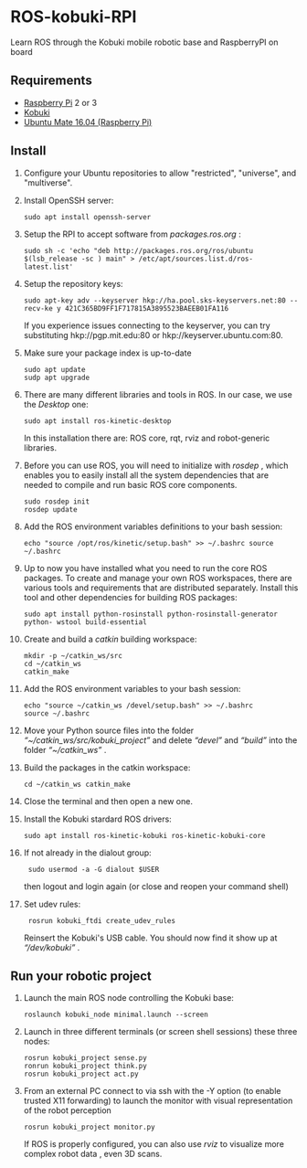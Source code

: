 # ROS-kobuki-RPI

Learn ROS through the Kobuki mobile robotic base and RaspberryPI on board 

## Requirements

* [Raspberry Pi](http://www.raspberrypi.org) 2 or 3
* [Kobuki](http://kobuki.yujinrobot.com)
* [Ubuntu Mate 16.04 (Raspberry Pi)](http://ubuntu-mate.org/download) 

## Install

1. Configure your Ubuntu repositories to allow "restricted", "universe", and "multiverse".

2. Install OpenSSH server:

       sudo apt install openssh-server

3. Setup the RPI to accept software from _packages.ros.org_ :

       sudo sh -c 'echo "deb http://packages.ros.org/ros/ubuntu $(lsb_release -sc ) main" > /etc/apt/sources.list.d/ros-latest.list'
    
4. Setup the repository keys:

       sudo apt-key adv --keyserver hkp://ha.pool.sks-keyservers.net:80 --recv-ke y 421C365BD9FF1F717815A3895523BAEEB01FA116
    
   If you experience issues connecting to the keyserver, you can try substituting hkp://pgp.mit.edu:80 or hkp://keyserver.ubuntu.com:80.

5. Make sure your package index is up-to-date

       sudo apt update
       sudp apt upgrade
    
6. There are many different libraries and tools in ROS. In our case, we use the _Desktop_ one:

       sudo apt install ros-kinetic-desktop

   In this installation there are: ROS core, rqt, rviz and robot-generic libraries.

7. Before you can use ROS, you will need to initialize with _rosdep_ , which enables you to easily install all the system dependencies that are needed to compile and run basic ROS core components.

       sudo rosdep init
       rosdep update
    
8. Add the ROS environment variables definitions to your bash session:
 
       echo "source /opt/ros/kinetic/setup.bash" >> ~/.bashrc source ~/.bashrc 
       
9. Up to now you have installed what you need to run the core ROS packages. To create and manage your own ROS workspaces, there are various tools and requirements that are distributed separately. Install this tool and other dependencies for building ROS packages:

       sudo apt install python-rosinstall python-rosinstall-generator python- wstool build-essential

10. Create and build a _catkin_ building workspace:

        mkdir -p ~/catkin_ws/src 
        cd ~/catkin_ws 
        catkin_make
       
11. Add the ROS environment variables to your bash session:

        echo "source ~/catkin_ws /devel/setup.bash" >> ~/.bashrc 
        source ~/.bashrc
       
12. Move your Python source files into the folder _“~/catkin_ws/src/kobuki_project”_ and delete _“devel”_ and _“build”_ into the folder _“~/catkin_ws”_ .

13.  Build the packages in the catkin workspace:

         cd ~/catkin_ws catkin_make

14. Close the terminal and then open a new one.

15. Install the Kobuki stardard ROS drivers:

        sudo apt install ros-kinetic-kobuki ros-kinetic-kobuki-core
       
16. If not already in the dialout group:

         sudo usermod -a -G dialout $USER
       
    then logout and login again (or close and reopen your command shell)
    
17. Set udev rules:

         rosrun kobuki_ftdi create_udev_rules
         
    Reinsert the Kobuki's USB cable. You should now find it show up at _“/dev/kobuki”_ .


## Run your robotic project

1. Launch the main ROS node controlling the Kobuki base:

       roslaunch kobuki_node minimal.launch --screen
       
2. Launch in three different terminals (or screen shell sessions) these three nodes:

       rosrun kobuki_project sense.py   
       ronrun kobuki_project think.py
       rosrun kobuki_project act.py

3. From an external PC connect to via ssh with the -Y option (to enable trusted X11 forwarding) to launch the monitor with visual representation of the robot perception

       rosrun kobuki_project monitor.py
   
   If ROS is properly configured, you can also use _rviz_ to visualize more complex robot data , even 3D scans.
   
